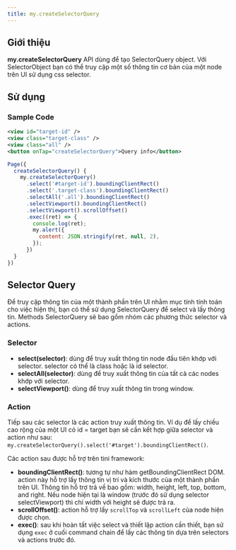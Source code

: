 ```yaml
---
title: my.createSelectorQuery
---
```


## Giới thiệu

**my.createSelectorQuery** API dùng để tạo SelectorQuery object. Với SelectorObject bạn có thể truy cập một số thông tin cơ bản của một node trên UI sử dụng css selector.

## Sử dụng

### Sample Code

```xml
<view id="target-id" />
<view class="target-class" />
<view class="all" />
<button onTap="createSelectorQuery">Query info</button>
```

```js
Page({
  createSelectorQuery() {
    my.createSelectorQuery()
      .select('#target-id').boundingClientRect()
      .select('.target-class').boundingClientRect()
      .selectAll('.all').boundingClientRect()
      .selectViewport().boundingClientRect()
      .selectViewport().scrollOffset()
      .exec((ret) => {
        console.log(ret);
        my.alert({
          content: JSON.stringify(ret, null, 2),
        });
      })
  }
})
```

## Selector Query

Để truy cập thông tin của một thành phần trên UI nhằm mục tính tính toán cho việc hiện thị, bạn có thể sử dụng SelectorQuery để select và lấy thông tin. Methods SelectorQuery sẽ bao gồm nhóm các phương thức selector và actions.

### Selector
* **select(selector)**: dùng để truy xuất thông tin node đầu tiên khớp với selector. selector có thể là class hoặc là id selector.
* **selectAll(selector)**: dùng để truy xuất thông tin của tất cả các nodes khớp với selector.
* **selectViewport()**: dùng để truy xuất thông tin trong window.

### Action
Tiếp sau các selector là các action truy xuất thông tin. Ví dụ để lấy chiều cao rộng của một UI có id = target bạn sẽ cần kết hợp giữa selector và action như sau: `my.createSelectorQuery().select('#target').boundingClientRect()`.

Các action sau được hỗ trợ trên tini framework:

* **boundingClientRect()**: tương tự như hàm getBoundingClientRect DOM. action này hỗ trợ lấy thông tin vị trí và kích thước của một thành phần trên UI. Thông tin hỗ trợ trả về bao gồm: width, height, left, top, bottom, and right. Nếu node hiện tại là window (trước đó sử dụng selector selectViewport) thì chỉ width với height sẽ được trả ra.
* **scrollOffset()**: action hỗ trợ lấy `scrollTop` và `scrollLeft` của node hiện được chọn.
* **exec()**: sau khi hoàn tất việc select và thiết lập action cần thiết, bạn sử dụng `exec` ở cuối command chain để lấy các thông tin dựa trên selectors và actions trước đó.